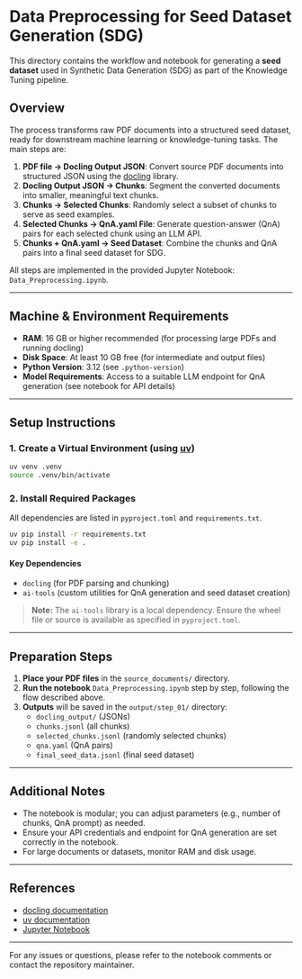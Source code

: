 
# Data Preprocessing for Seed Dataset Generation (SDG)

This directory contains the workflow and notebook for generating a **seed dataset** used in Synthetic Data Generation (SDG) as part of the Knowledge Tuning pipeline.

## Overview

The process transforms raw PDF documents into a structured seed dataset, ready for downstream machine learning or knowledge-tuning tasks. The main steps are:

1. **PDF file → Docling Output JSON**: Convert source PDF documents into structured JSON using the [docling](https://pypi.org/project/docling/) library.
2. **Docling Output JSON → Chunks**: Segment the converted documents into smaller, meaningful text chunks.
3. **Chunks → Selected Chunks**: Randomly select a subset of chunks to serve as seed examples.
4. **Selected Chunks → QnA.yaml File**: Generate question-answer (QnA) pairs for each selected chunk using an LLM API.
5. **Chunks + QnA.yaml → Seed Dataset**: Combine the chunks and QnA pairs into a final seed dataset for SDG.

All steps are implemented in the provided Jupyter Notebook: `Data_Preprocessing.ipynb`.

---

## Machine & Environment Requirements

- **RAM**: 16 GB or higher recommended (for processing large PDFs and running docling)
- **Disk Space**: At least 10 GB free (for intermediate and output files)
- **Python Version**: 3.12 (see `.python-version`)
- **Model Requirements**: Access to a suitable LLM endpoint for QnA generation (see notebook for API details)

---

## Setup Instructions

### 1. Create a Virtual Environment (using [uv](https://github.com/astral-sh/uv))

```sh
uv venv .venv
source .venv/bin/activate
```

### 2. Install Required Packages

All dependencies are listed in `pyproject.toml` and `requirements.txt`.

```sh
uv pip install -r requirements.txt
uv pip install -e .
```

#### Key Dependencies
- `docling` (for PDF parsing and chunking)
- `ai-tools` (custom utilities for QnA generation and seed dataset creation)

> **Note:** The `ai-tools` library is a local dependency. Ensure the wheel file or source is available as specified in `pyproject.toml`.

---

## Preparation Steps

1. **Place your PDF files** in the `source_documents/` directory.
2. **Run the notebook** `Data_Preprocessing.ipynb` step by step, following the flow described above.
3. **Outputs** will be saved in the `output/step_01/` directory:
    - `docling_output/` (JSONs)
    - `chunks.jsonl` (all chunks)
    - `selected_chunks.jsonl` (randomly selected chunks)
    - `qna.yaml` (QnA pairs)
    - `final_seed_data.jsonl` (final seed dataset)

---

## Additional Notes

- The notebook is modular; you can adjust parameters (e.g., number of chunks, QnA prompt) as needed.
- Ensure your API credentials and endpoint for QnA generation are set correctly in the notebook.
- For large documents or datasets, monitor RAM and disk usage.

---

## References
- [docling documentation](https://pypi.org/project/docling/)
- [uv documentation](https://github.com/astral-sh/uv)
- [Jupyter Notebook](https://jupyter.org/)

---

For any issues or questions, please refer to the notebook comments or contact the repository maintainer.
